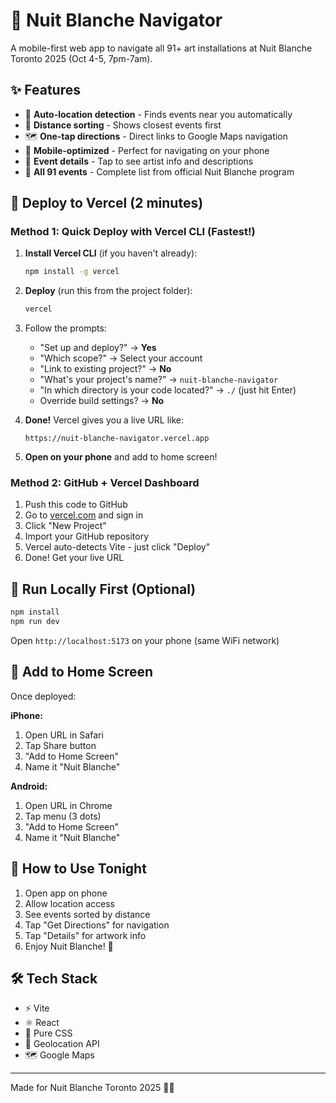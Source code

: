 # 🎨 Nuit Blanche Navigator

A mobile-first web app to navigate all 91+ art installations at Nuit Blanche Toronto 2025 (Oct 4-5, 7pm-7am).

## ✨ Features

- 📍 **Auto-location detection** - Finds events near you automatically
- 📏 **Distance sorting** - Shows closest events first
- 🗺️ **One-tap directions** - Direct links to Google Maps navigation
- 📱 **Mobile-optimized** - Perfect for navigating on your phone
- 💫 **Event details** - Tap to see artist info and descriptions
- 🎯 **All 91 events** - Complete list from official Nuit Blanche program

## 🚀 Deploy to Vercel (2 minutes)

### Method 1: Quick Deploy with Vercel CLI (Fastest!)

1. **Install Vercel CLI** (if you haven't already):
   ```bash
   npm install -g vercel
   ```

2. **Deploy** (run this from the project folder):
   ```bash
   vercel
   ```

3. Follow the prompts:
   - "Set up and deploy?" → **Yes**
   - "Which scope?" → Select your account
   - "Link to existing project?" → **No**
   - "What's your project's name?" → `nuit-blanche-navigator`
   - "In which directory is your code located?" → `./` (just hit Enter)
   - Override build settings? → **No**

4. **Done!** Vercel gives you a live URL like:
   ```
   https://nuit-blanche-navigator.vercel.app
   ```

5. **Open on your phone** and add to home screen!

### Method 2: GitHub + Vercel Dashboard

1. Push this code to GitHub
2. Go to [vercel.com](https://vercel.com) and sign in
3. Click "New Project"
4. Import your GitHub repository
5. Vercel auto-detects Vite - just click "Deploy"
6. Done! Get your live URL

## 🏃 Run Locally First (Optional)

```bash
npm install
npm run dev
```

Open `http://localhost:5173` on your phone (same WiFi network)

## 📱 Add to Home Screen

Once deployed:

**iPhone:**
1. Open URL in Safari
2. Tap Share button
3. "Add to Home Screen"
4. Name it "Nuit Blanche"

**Android:**
1. Open URL in Chrome
2. Tap menu (3 dots)
3. "Add to Home Screen"
4. Name it "Nuit Blanche"

## 🎯 How to Use Tonight

1. Open app on phone
2. Allow location access
3. See events sorted by distance
4. Tap "Get Directions" for navigation
5. Tap "Details" for artwork info
6. Enjoy Nuit Blanche! 🌙

## 🛠️ Tech Stack

- ⚡ Vite
- ⚛️ React
- 🎨 Pure CSS
- 📍 Geolocation API
- 🗺️ Google Maps

---

Made for Nuit Blanche Toronto 2025 🌙✨

